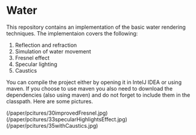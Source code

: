 # Water
This repository contains an implementation of the basic water rendering techniques. 
The implementaion covers the following:
1.	Reflection and refraction
2.	Simulation of water movement
3.	Fresnel effect
4.	Specular lighting
5.	Caustics

You can compile the project either by opening it in IntelJ IDEA or using maven. 
If you choose to use maven you also need to download the dependencies (also using maven) and do not forget to include them in the classpath.
Here are some pictures.

(/paper/pcitures/30improvedFresnel.jpg)
(/paper/pcitures/33specularHighlightsEffect.jpg)
(/paper/pcitures/35withCaustics.jpg)
